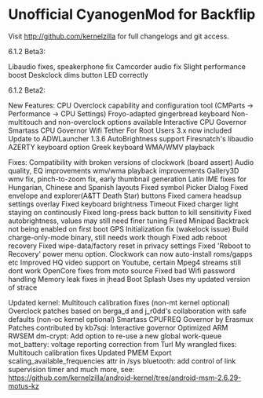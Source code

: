 Unofficial CyanogenMod for Backflip
===============

Visit http://github.com/kernelzilla for full changelogs and git access.

6.1.2 Beta3:

Libaudio fixes, speakerphone fix
Camcorder audio fix
Slight performance boost
Deskclock dims button LED correctly

6.1.2 Beta2:

New Features:
CPU Overclock capability and configuration tool (CMParts -> Performance -> CPU Settings)
Froyo-adapted gingerbread keyboard
Non-multitouch and non-overclock options available
Interactive CPU Governor
Smartass CPU Governor
Wifi Tether For Root Users 3.x now included
Update to ADWLauncher 1.3.6
AutoBrightness support
Firesnatch's libaudio
AZERTY keyboard option
Greek keyboard
WMA/WMV playback

Fixes:
Compatibility with broken versions of clockwork (board assert)
Audio quality, EQ improvements
wmv/wma playback improvements
Gallery3D wmv fix, pinch-to-zoom fix, early thumbnail generation
Latin IME fixes for Hungarian, Chinese and Spanish layouts
Fixed symbol Picker Dialog
Fixed envelope and explorer(A&TT Death Star) buttons
Fixed camera headsup settings overlay
Fixed keyboard brightness Timeout
Fixed charger light staying on continously
Fixed long-press back button to kill sensitivity
Fixed autobrightness, values may still need finer tuning
Fixed Minipad Backtrack not being enabled on first boot
GPS Initialization fix (wakelock issue)
Build charge-only-mode binary, still needs work though
Fixed adb reboot recovery
Fixed wipe-data/factory reset in privacy settings
Fixed 'Reboot to Recovery' power menu option. Clockwork can now auto-install roms/gapps etc
Improved HQ video support on Youtube, certain Mpeg4 streams still dont work
OpenCore fixes from moto source
Fixed bad Wifi password handling
Memory leak fixes in jhead
Boot Splash
Uses my updated version of strace

Updated kernel:
Multitouch calibration fixes (non-mt kernel optional)
Overclock patches based on berga_d and j_r0dd's collaboration with safe defaults (non-oc kernel optional)
Smartass CPUFREQ Governor by Erasmux
Patches contributed by kb7sqi:
Interactive governor
Optimized ARM RWSEM
dm-crypt: Add option to re-use a new global work-queue
mot_battery: voltage reporting correction from Turl
My wrangled fixes:
Multitouch calibration fixes
Updated PMEM
Export scaling_available_frequencies attr in /sys
bluetooth: add control of link supervision timer
and much more, see: https://github.com/kernelzilla/android-kernel/tree/android-msm-2.6.29-motus-kz
